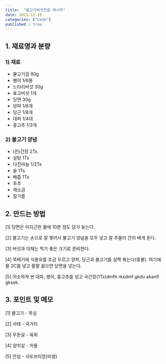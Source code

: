 ```yaml
---
title:  "불고기버섯전골 레시피"
date: 2021-12-10
categories: ["Cook"]
published : true
---
```


## 1. 재료명과 분량

### 1) 재료
- 불고기감 90g
- 팽이 1/6봉
- 느타리버섯 30g
- 표고버섯 1개
- 당면 30g
- 양파 1/6개
- 당근 1/8개
- 대파 1/4대
- 홍고추 1/3개

### 2) 불고기 양념
- (진)간장 2Ts
- 설탕 1Ts
- 다진마늘 1/2Ts
- 술 1Ts
- 배즙 1Ts
- 후추
- 깨소금
- 참기름

## 2. 만드는 방법

[1] 당면은 미지근한 물에 10분 정도 담가 놓는다.

[2] 불고기는 손으로 잘 찢어서 불고기 양념을 모두 넣고 잘 주물러 간이 베게 둔다.

[3] 버섯과 야채는 먹기 좋은 크기로 준비한다.

[4] 뚝배기에 식용유를 조금 두르고 양파, 당근과 불고기를 살짝 볶는다(중불). 여기에 물 2C를 넣고 팔팔 끓으면 당면을 넣는다.

[5] 어슷하게 썬 대파, 팽이, 홍고추를 넣고 국간장(1Ts)dmfh rksdmf gkdu akanfl gksek.

## 3. 포인트 및 메모

[1] 불고기 - 목심

[2] 사태 - 국거리

[3] 우둔살 - 육회

[4] 양치살 - 차돌

[5] 안심 - 샤또브리앙(비쌈)